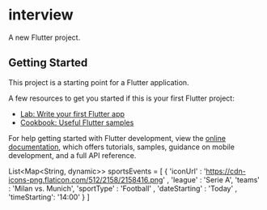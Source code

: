 # interview

A new Flutter project.

## Getting Started

This project is a starting point for a Flutter application.

A few resources to get you started if this is your first Flutter project:

- [Lab: Write your first Flutter app](https://docs.flutter.dev/get-started/codelab)
- [Cookbook: Useful Flutter samples](https://docs.flutter.dev/cookbook)

For help getting started with Flutter development, view the
[online documentation](https://docs.flutter.dev/), which offers tutorials,
samples, guidance on mobile development, and a full API reference.


List<Map<String, dynamic>> sportsEvents = [
    {
        'iconUrl' : 'https://cdn-icons-png.flaticon.com/512/2158/2158416.png' ,
        'league' : 'Serie A',
        'teams' : 'Milan vs. Munich',
        'sportType' : 'Football' ,
        'dateStarting' : 'Today' ,
        'timeStarting': '14:00'
    }
]
